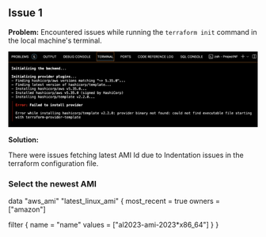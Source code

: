 ## Issue 1

**Problem:**
Encountered issues while running the `terraform init` command in the local machine's terminal.

![alt text](image.png)

**Solution:**

There were issues fetching latest AMI Id due to Indentation issues in the terraform configuration file.

### Select the newest AMI

data "aws_ami" "latest_linux_ami" {
  most_recent = true
  owners      = ["amazon"]

  filter {
    name   = "name"
    values = ["al2023-ami-2023*x86_64"]
  }
}
